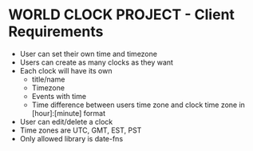 # WORLD CLOCK PROJECT - Client Requirements

- User can set their own time and timezone
- Users can create as many clocks as they want
- Each clock will have its own
  - title/name
  - Timezone
  - Events with time
  - Time difference between users time zone and clock time zone in [hour]:[minute] format
- User can edit/delete a clock
- Time zones are UTC, GMT, EST, PST
- Only allowed library is date-fns
